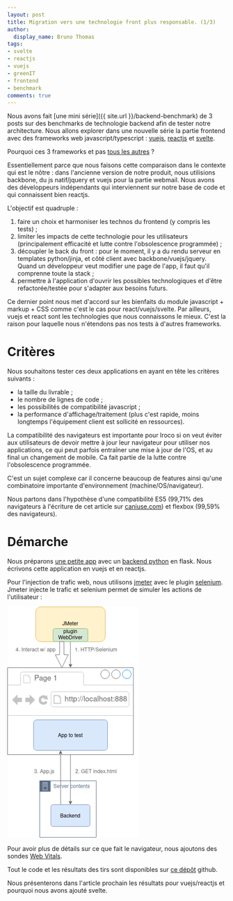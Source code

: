 ```yaml
---
layout: post
title: Migration vers une technologie front plus responsable. (1/3)
author:
  display_name: Bruno Thomas
tags:
- svelte
- reactjs
- vuejs
- greenIT
- frontend
- benchmark
comments: true
---
```


Nous avons fait [une mini série]({{ site.url }}/backend-benchmark) de 3 posts sur des benchmarks de technologie backend afin de tester notre architecture. Nous allons explorer dans une nouvelle série la partie frontend avec des frameworks web javascript/typescript : [vuejs](https://vuejs.org/), [reactjs](https://fr.reactjs.org/) et [svelte](https://svelte.dev/).

Pourquoi ces 3 frameworks et pas [tous les autres](https://javascript.plainenglish.io/javascript-frameworks-performance-comparison-2020-cd881ac21fce) ?

Essentiellement parce que nous faisons cette comparaison dans le contexte qui est le nôtre : dans l'ancienne version de notre produit, nous utilisions backbone, du js natif/jquery et vuejs pour la partie webmail. Nous avons des développeurs indépendants qui interviennent sur notre base de code et qui connaissent bien reactjs.

L'objectif est quadruple :

1. faire un choix et harmoniser les technos du frontend (y compris les tests) ;
2. limiter les impacts de cette technologie pour les utilisateurs (principalement efficacité et lutte contre l'obsolescence programmée) ;
3. découpler le back du front : pour le moment, il y a du rendu serveur en templates python/jinja, et côté client avec backbone/vuejs/jquery. Quand un développeur veut modifier une page de l'app, il faut qu'il comprenne toute la stack ;
4. permettre à l'application d'ouvrir les possibles technologiques et d'être refactorée/testée pour s'adapter aux besoins futurs.

Ce dernier point nous met d'accord sur les bienfaits du module javascript + markup + CSS comme c'est le cas pour react/vuejs/svelte. Par ailleurs, vuejs et react sont les technologies que nous connaissons le mieux. C'est la raison pour laquelle nous n'étendons pas nos tests à d'autres frameworks.

# Critères

Nous souhaitons tester ces deux applications en ayant en tête les critères suivants :
- la taille du livrable ;
- le nombre de lignes de code ;
- les possibilités de compatibilité javascript ;
- la performance d'affichage/traitement (plus c'est rapide, moins longtemps l'équipement client est sollicité en ressources).

La compatibilité des navigateurs est importante pour Iroco si on veut éviter aux utilisateurs de devoir mettre à jour leur navigateur pour utiliser nos applications, ce qui peut parfois entraîner une mise à jour de l'OS, et au final un changement de mobile. Ca fait partie de la lutte contre l'obsolescence programmée.

C'est un sujet complexe car il concerne beaucoup de features ainsi qu'une combinatoire importante d'environnement (machine/OS/navigateur).

Nous partons dans l'hypothèse d'une compatibilité ES5 (99,71% des navigateurs à l'écriture de cet article sur [caniuse.com](https://caniuse.com)) et flexbox (99,59% des navigateurs).

# Démarche

Nous préparons [une petite app](https://framer.com/share/Benchmark--7MGmW80Lo1Lu1AMoMN2Y/jZNcXWNxR#jZNcXWNxR) avec un [backend python](https://github.com/iroco-co/frontend-benchmark/tree/master/api) en flask. Nous écrivons cette application en vuejs et en reactjs.

Pour l'injection de trafic web, nous utilisons [jmeter](https://jmeter.apache.org/) avec le plugin [selenium](https://www.selenium.dev/). Jmeter injecte le trafic et selenium permet de simuler les actions de l'utilisateur :

![jmeter selenium](/images/frontend_benchmark/jmeter-selenium.png)

Pour avoir plus de détails sur ce que fait le navigateur, nous ajoutons des sondes [Web Vitals](https://web.dev/vitals/).

Tout le code et les résultats des tirs sont disponibles sur [ce dépôt](https://github.com/iroco-co/frontend-benchmark) github.

Nous présenterons dans l'article prochain les résultats pour vuejs/reactjs et pourquoi nous avons ajouté svelte.
